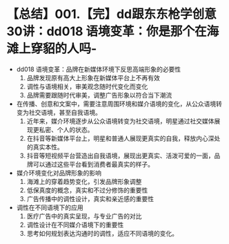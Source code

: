 # 【总结】001.【完】dd跟东东枪学创意30讲：dd018 语境变革：你是那个在海滩上穿貂的人吗-

-   dd018 语境变革：品牌在新媒体环境下反思高端形象的必要性
    1.  品牌发现原有高大上形象在新媒体平台上不再有效
    2.  调性与语境相关，审美观念随时代变化而变化
    3.  品牌需要跟随时代审美，调整广告形象以符合当下潮流
-   在传播、创意和文案中，需要注意周围环境和媒介语境的变化，从公众语境转变为社交语境，甚至自我语境。
    1.  近年来，媒介环境逐步从公众语境转变为社交语境，明星通过社交媒体展现更私密、个人的状态。
    2.  在抖音等新媒体平台上，明星和普通人展现更真实的自我，释放内心深处的真实本性。
    3.  抖音等短视频平台营造出自我语境，展现出更真实、活泼可爱的一面，品牌可以通过这些平台看到消费者最真实的样子。
-   媒介环境变化对品牌形象的影响
    1.  海滩上的穿着趋势变化，引发品牌形象调整
    2.  低保真度的概念，真实和不过分修饰的重要性
    3.  广告传播中的调性设计，真实和亲近感的重要性
-   调性在不同语境下的应用
    1.  医疗广告中的真实呈现，与专业广告的对比
    2.  调性设计在不同媒介语境下的重要性
    3.  思考如何规划表达沟通时的调性，适应不同语境的变化。